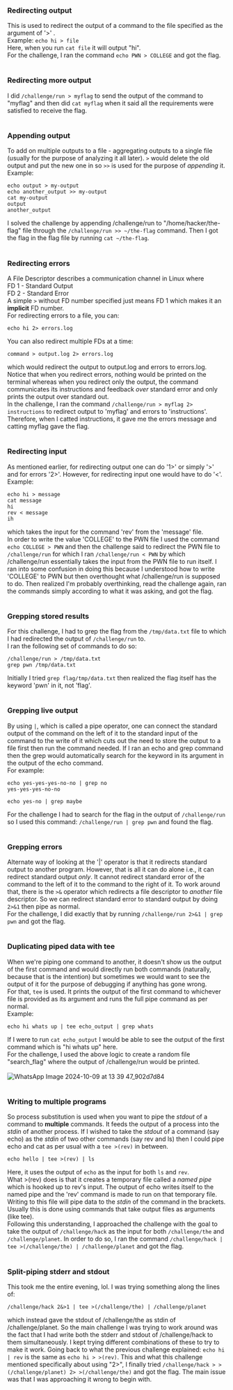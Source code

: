 ### Redirecting output
This is used to redirect the output of a command to the file specified as the argument of '>' . <br>
Example: ```echo hi > file``` <br>
Here, when you run ```cat file``` it will output "hi". <br>
For the challenge, I ran the command ```echo PWN > COLLEGE``` and got the flag.
#
### Redirecting more output
I did ```/challenge/run > myflag``` to send the output of the command to "myflag" and then did ```cat myflag``` when it said all the requirements were satisfied to receive the flag.
#
### Appending output
To add on multiple outputs to a file - aggregating outputs to a single file (usually for the purpose of analyzing it all later). `>` would delete the old output and put the new one in so `>>` is used for the purpose of _appending_ it. <br>
Example: 
```
echo output > my-output
echo another_output >> my-output
cat my-output
output
another_output
```
I solved the challenge by appending /challenge/run to "/home/hacker/the-flag" file through the ```/challenge/run >> ~/the-flag``` command. Then I got the flag in the flag file by running ```cat ~/the-flag```.
#
### Redirecting errors
A File Descriptor describes a communication channel in Linux where <br>
FD 1 - Standard Output <br>
FD 2 - Standard Error <br>
A simple `>` without FD number specified just means FD 1 which makes it an **implicit** FD number. <br>
For redirecting errors to a file, you can:
```
echo hi 2> errors.log
```
You can also redirect multiple FDs at a time:
```
command > output.log 2> errors.log
```
which would redirect the output to output.log and errors to errors.log. <br>
Notice that when you redirect errors, nothing would be printed on the terminal whereas when you redirect only the output, the command communicates its instructions and feedback _over_ standard error and only prints the output over standard out. <br>
In the challenge, I ran the command ```/challenge/run > myflag 2> instructions``` to redirect output to 'myflag' and errors to 'instructions'. Therefore, when I catted instructions, it gave me the errors message and catting myflag gave the flag.
#
### Redirecting input
As mentioned earlier, for redirecting output one can do '1>' or simply '>' and for errors '2>'. However, for redirecting input one would have to do '<'. <br>
Example:
```
echo hi > message
cat message
hi
rev < message
ih
```
which takes the input for the command 'rev' from the 'message' file. <br>
In order to write the value 'COLLEGE' to the PWN file I used the command ```echo COLLEGE > PWN``` and then the challenge said to redirect the PWN file to ```/challenge/run``` for which I ran ```/challenge/run < PWN``` by which /challenge/run essentially takes the input from the PWN file to run itself. I ran into some confusion in doing this because I understood how to write 'COLLEGE' to PWN but then overthought what /challenge/run is supposed to do. Then realized I'm probably overthinking, read the challenge again, ran the commands simply according to what it was asking, and got the flag. 
#
### Grepping stored results
For this challenge, I had to grep the flag from the ```/tmp/data.txt``` file to which I had redirected the output of ```/challenge/run``` to. <br>
I ran the following set of commands to do so:
```
/challenge/run > /tmp/data.txt
grep pwn /tmp/data.txt
```
Initially I tried ```grep flag/tmp/data.txt``` then realized the flag itself has the keyword 'pwn' in it, not 'flag'. 
#
### Grepping live output
By using ```|```, which is called a pipe operator, one can connect the standard output of the command on the left of it to the standard input of the command to the write of it which cuts out the need to store the output to a file first then run the command needed. If I ran an echo and grep command then the grep would automatically search for the keyword in its argument in the output of the echo command. <br>
For example: 
```
echo yes-yes-yes-no-no | grep no
yes-yes-yes-no-no
```

```
echo yes-no | grep maybe

```
For the challenge I had to search for the flag in the output of ```/challenge/run``` so I used this command: ```/challenge/run | grep pwn``` and found the flag.
#
### Grepping errors
Alternate way of looking at the '|' operator is that it redirects standard output to another program. However, that is all it can do alone i.e., it can redirect standard output _only_. It cannot redirect standard error of the command to the left of it to the command to the right of it. To work around that, there is the ```>&``` operator which redirects a file descriptor to _another_ file descriptor. So we can redirect standard error to standard output by doing ```2>&1``` then pipe as normal. <br>
For the challenge, I did exactly that by running ```/challenge/run 2>&1 | grep pwn``` and got the flag.
#
### Duplicating piped data with tee
When we're piping one command to another, it doesn't show us the output of the first command and would directly run both commands (naturally, because that is the intention) but sometimes we would want to see the output of it for the purpose of debugging if anything has gone wrong. <br>
For that, ```tee``` is used. It prints the output of the first command to whichever file is provided as its argument and runs the full pipe command as per normal. <br>
Example: 
```
echo hi whats up | tee echo_output | grep whats
```
If I were to run ```cat echo_output``` I would be able to see the output of the first command which is "hi whats up" here. <br>
For the challenge, I used the above logic to create a random file "search_flag" where the output of /challenge/run would be printed. 
<br> <br>
![WhatsApp Image 2024-10-09 at 13 39 47_902d7d84](https://github.com/user-attachments/assets/ee5f75e1-f719-4193-a5ff-7407cde0a2b7)
#
### Writing to multiple programs
So process substitution is used when you want to pipe the _stdout_ of a command to **multiple** commands. It feeds the output of a process into the _stdin_ of another process. If I wished to take the _stdout_ of a command (say echo) as the _stdin_ of two other commands (say rev and ls) then I could pipe echo and cat as per usual with a ```tee >(rev)``` in between. 
```
echo hello | tee >(rev) | ls
```
Here, it uses the output of ```echo``` as the input for both ```ls``` and ```rev```.  <br>
What >(rev) does is that it creates a temporary file called a _named pipe_ which is hooked up to rev's input. The output of echo writes itself to the named pipe and the 'rev' command is made to run on that temporary file. Writing to this file will pipe data to the _stdin_ of the command in the brackets. Usually this is done using commands that take output files as arguments (like tee). <br>
Following this understanding, I approached the challenge with the goal to take the output of ```/challenge/hack``` as the input for both ```/challenge/the``` and ```/challenge/planet```. In order to do so, I ran the command ```/challenge/hack | tee >(/challenge/the) | /challenge/planet``` and got the flag.
#
### Split-piping stderr and stdout
This took me the entire evening, lol. I was trying something along the lines of:
```
/challenge/hack 2&>1 | tee >(/challenge/the) | /challenge/planet
```
which instead gave the stdout of /challenge/the as stdin of /challenge/planet. So the main challenge I was trying to work around was the fact that I had write both the stderr and stdout of /challenge/hack to them simultaneously. I kept trying different combinations of these to try to make it work. Going back to what the previous challenge explained: ```echo hi | rev``` is the same as ```echo hi > >(rev)```. This and what this challenge mentioned specifically about using "2>", I finally tried ```/challenge/hack > >(/challenge/planet) 2> >(/challenge/the)``` and got the flag. The main issue was that I was approaching it wrong to begin with.  
